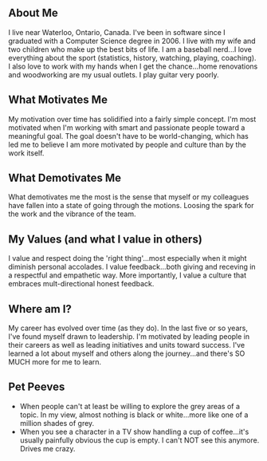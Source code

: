 ## About Me

I live near Waterloo, Ontario, Canada. I've been in software since I graduated with a Computer Science degree in 2006. I live with my wife and two children who make up the best bits of life. I am a baseball nerd...I love everything about the sport (statistics, history, watching, playing, coaching). I also love to work with my hands when I get the chance...home renovations and woodworking are my usual outlets. I play guitar very poorly.

## What Motivates Me

My motivation over time has solidified into a fairly simple concept. I'm most motivated when I'm working with smart and passionate people toward a meaningful goal. The goal doesn't have to be world-changing, which has led me to believe I am more motivated by people and culture than by the work itself.

## What Demotivates Me

What demotivates me the most is the sense that myself or my colleagues have fallen into a state of going through the motions. Loosing the spark for the work and the vibrance of the team.

## My Values (and what I value in others)

I value and respect doing the 'right thing'...most especially when it might diminish personal accolades.
I value feedback...both giving and receving in a respectful and empathetic way. More importantly, I value a culture that embraces mult-directional honest feedback.

## Where am I?

My career has evolved over time (as they do). In the last five or so years, I've found myself drawn to leadership. I'm motivated by leading people in their careers as well as leading initiatives and units toward success. I've learned a lot about myself and others along the journey...and there's SO MUCH more for me to learn.

## Pet Peeves

- When people can't at least be willing to explore the grey areas of a topic. In my view, almost nothing is black or white...more like one of a million shades of grey.
- When you see a character in a TV show handling a cup of coffee...it's usually painfully obvious the cup is empty. I can't NOT see this anymore. Drives me crazy.
